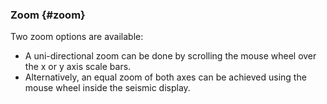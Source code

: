 ### Zoom {#zoom}

Two zoom options are available:

* A uni-directional zoom can be done by scrolling the mouse wheel over the x or y axis scale bars.
* Alternatively, an equal zoom of both axes can be achieved using the mouse wheel inside the seismic display.



